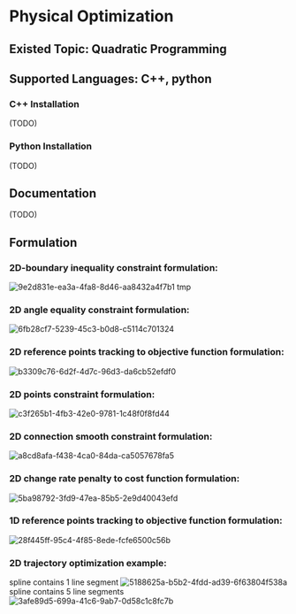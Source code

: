 # Physical Optimization 

## Existed Topic: Quadratic Programming

## Supported Languages: C++, python
### C++ Installation
(TODO)
### Python Installation
(TODO)

## Documentation 
(TODO)

## Formulation
### 2D-boundary inequality constraint formulation:

![9e2d831e-ea3a-4fa8-8d46-aa8432a4f7b1 tmp](https://github.com/kc94github/physical_optimization/assets/149289229/2029db75-2c39-4856-a613-0879e923049e)

### 2D angle equality constraint formulation:

![6fb28cf7-5239-45c3-b0d8-c5114c701324](https://github.com/kc94github/physical_optimization/assets/149289229/c180bcf1-ccae-40ad-914d-f115f6c965ee)

### 2D reference points tracking to objective function formulation:

![b3309c76-6d2f-4d7c-96d3-da6cb52efdf0](https://github.com/kc94github/physical_optimization/assets/149289229/528511af-67fc-4ed9-b9b8-1bc706bd5e9c)

### 2D points constraint formulation:

![c3f265b1-4fb3-42e0-9781-1c48f0f8fd44](https://github.com/kc94github/physical_optimization/assets/149289229/6ff9dc78-786a-4edd-8c13-47a4a0352d8d)

### 2D connection smooth constraint formulation:

![a8cd8afa-f438-4ca0-84da-ca5057678fa5](https://github.com/kc94github/physical_optimization/assets/149289229/ad283698-d52e-4caa-ab5f-eba73a742d61)

### 2D change rate penalty to cost function formulation:

![5ba98792-3fd9-47ea-85b5-2e9d40043efd](https://github.com/kc94github/physical_optimization/assets/149289229/7bf03be4-8ae8-44c1-bbdc-e461c2a20d79)

### 1D reference points tracking to objective function formulation:

![28f445ff-95c4-4f85-8ede-fcfe6500c56b](https://github.com/kc94github/physical_optimization/assets/149289229/abfc0093-1398-4a93-844b-e723a4589fa8)

### 2D trajectory optimization example:
spline contains 1 line segment
![5188625a-b5b2-4fdd-ad39-6f63804f538a](https://github.com/kc94github/physical_optimization/assets/149289229/41286908-c62f-4be8-b491-087a0f21eb5a)
spline contains 5 line segments
![3afe89d5-699a-41c6-9ab7-0d58c1c8fc7b](https://github.com/kc94github/physical_optimization/assets/149289229/7e58af92-9a56-4d06-af78-de1ac1519b08)

